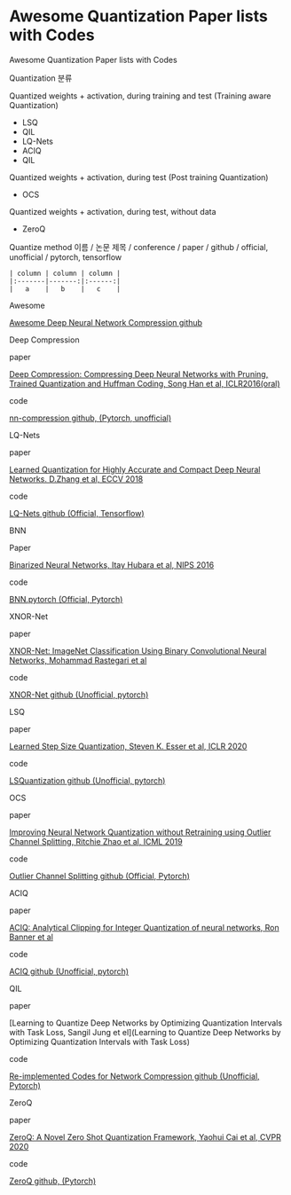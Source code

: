 # Awesome Quantization Paper lists with Codes
Awesome Quantization Paper lists with Codes

 

Quantization 분류

Quantized weights + activation, during training and test (Training aware Quantization)

- LSQ
- QIL
- LQ-Nets
- ACIQ
- QIL

Quantized weights + activation, during test (Post training Quantization)

- OCS

Quantized weights + activation, during test, without data

- ZeroQ



Quantize method 이름 / 논문 제목 / conference / paper / github / official, unofficial / pytorch, tensorflow



```
| column | column | column | 
|:-------|-------:|:------:|
|   a    |   b    |   c    |
```







Awesome

[Awesome Deep Neural Network Compression github](https://github.com/csyhhu/Awesome-Deep-Neural-Network-Compression)



Deep Compression

paper

[Deep Compression: Compressing Deep Neural Networks with Pruning, Trained Quantization and Huffman Coding, Song Han et al, ICLR2016(oral)](https://arxiv.org/abs/1510.00149)

code

[nn-compression github, (Pytorch, unofficial)](https://github.com/synxlin/nn-compression)







LQ-Nets

paper

[Learned Quantization for Highly Accurate and Compact Deep Neural Networks. D.Zhang et al, ECCV 2018](https://arxiv.org/pdf/1807.10029.pdf)

code

[LQ-Nets github (Official, Tensorflow)](https://github.com/microsoft/LQ-Nets)





BNN

Paper

[Binarized Neural Networks, Itay Hubara et al, NIPS 2016](https://papers.nips.cc/paper/6573-binarized-neural-networks)

code

[BNN.pytorch (Official, Pytorch)](https://github.com/itayhubara/BinaryNet.pytorch)





XNOR-Net

paper

[XNOR-Net: ImageNet Classification Using Binary Convolutional Neural Networks, Mohammad Rastegari et al](https://arxiv.org/abs/1603.05279)

code

[XNOR-Net github (Unofficial, pytorch)](https://github.com/jiecaoyu/XNOR-Net-PyTorch)



LSQ

paper

[Learned Step Size Quantization, Steven K. Esser et al, ICLR 2020](https://arxiv.org/abs/1902.08153)

code

[LSQuantization github (Unofficial, pytorch)](https://github.com/hustzxd/LSQuantization)



OCS

paper

[Improving Neural Network Quantization without Retraining using Outlier Channel Splitting, Ritchie Zhao et al, ICML 2019](https://arxiv.org/abs/1901.09504)

code

[Outlier Channel Splitting github (Official, Pytorch)](https://github.com/cornell-zhang/dnn-quant-ocs)





ACIQ

paper

[ACIQ: Analytical Clipping for Integer Quantization of neural networks, Ron Banner et al](https://openreview.net/forum?id=B1x33sC9KQ)

code

[ACIQ github (Unofficial, pytorch)](https://github.com/submission2019/cnn-quantization)



QIL

paper

[Learning to Quantize Deep Networks by Optimizing Quantization Intervals with Task Loss, Sangil Jung et el](Learning to Quantize Deep Networks by Optimizing Quantization Intervals with Task Loss)

code

[Re-implemented Codes for Network Compression github (Unofficial, Pytorch)](https://github.com/csyhhu/Awesome-Deep-Neural-Network-Compression/tree/master/Codes)



ZeroQ

paper

[ZeroQ: A Novel Zero Shot Quantization Framework, Yaohui Cai et al, CVPR 2020](https://arxiv.org/abs/2001.00281)

code

[ZeroQ github, (Pytorch)](https://github.com/amirgholami/ZeroQ)